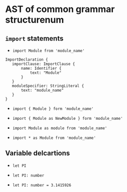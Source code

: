 # AST of common grammar structurenum

## `import` statements

* `import Module from 'module_name'`

```
ImportDeclaration {
   importClause: ImportClause {
       name: Identifier {
           text: "Module"
       }
   }
   moduleSpecifier: StringLiteral {
       text: "module_name"
   }
}
```

* `import { Module } form 'module_name'`

* `import { Module as NewModule } form 'module_name'`

* `import Module as module from 'module_name'`

* `import * as Module from 'module_name'`

## Variable delcartions

* `let PI`

* `let PI: number`

* `let PI: number = 3.1415926`
